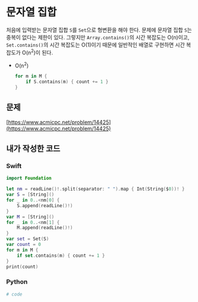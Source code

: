 # 문자열 집합
처음에 입력받는 문자열 집합 `S`를 `Set`으로 형변환을 해야 한다. 문제에 문자열 집합 `S`는 중복이 없다는 제한이 있다. 그렇지만 `Array.contains()`의 시간 복잡도는 O(n)이고, `Set.contains()`의 시간 복잡도는 O(1)이기 때문에 일반적인 배열로 구현하면 시간 복잡도가 O(n<sup>2</sup>)이 된다.
- O(n<sup>2</sup>)
    ```swift
    for m in M {
        if S.contains(m) { count += 1 }
    }
    ```
  
## 문제
[https://www.acmicpc.net/problem/14425](https://www.acmicpc.net/problem/14425)
## 내가 작성한 코드
### Swift
```swift
import Foundation

let nm = readLine()!.split(separator: " ").map { Int(String($0))! }
var S = [String]()
for _ in 0..<nm[0] {
    S.append(readLine()!)
}
var M = [String]()
for _ in 0..<nm[1] {
    M.append(readLine()!)
}
var set = Set(S)
var count = 0
for m in M {
    if set.contains(m) { count += 1 }
}
print(count)
```
### Python
```python
# code
```